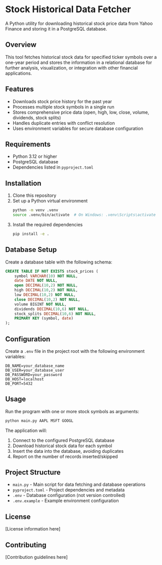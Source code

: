 # Stock Historical Data Fetcher

A Python utility for downloading historical stock price data from Yahoo Finance and storing it in a PostgreSQL database.

## Overview

This tool fetches historical stock data for specified ticker symbols over a one-year period and stores the information in a relational database for further analysis, visualization, or integration with other financial applications.

## Features

- Downloads stock price history for the past year
- Processes multiple stock symbols in a single run
- Stores comprehensive price data (open, high, low, close, volume, dividends, stock splits)
- Handles duplicate entries with conflict resolution
- Uses environment variables for secure database configuration

## Requirements

- Python 3.12 or higher
- PostgreSQL database
- Dependencies listed in `pyproject.toml`

## Installation

1. Clone this repository
2. Set up a Python virtual environment
   ```bash
   python -m venv .venv
   source .venv/bin/activate  # On Windows: .venv\Scripts\activate
   ```
3. Install the required dependencies
   ```bash
   pip install -e .
   ```

## Database Setup

Create a database table with the following schema:

```sql
CREATE TABLE IF NOT EXISTS stock_prices (
    symbol VARCHAR(10) NOT NULL,
    date DATE NOT NULL,
    open DECIMAL(10,2) NOT NULL,
    high DECIMAL(10,2) NOT NULL,
    low DECIMAL(10,2) NOT NULL,
    close DECIMAL(10,2) NOT NULL,
    volume BIGINT NOT NULL,
    dividends DECIMAL(10,6) NOT NULL,
    stock_splits DECIMAL(10,6) NOT NULL,
    PRIMARY KEY (symbol, date)
);
```

## Configuration

Create a `.env` file in the project root with the following environment variables:

```
DB_NAME=your_database_name
DB_USER=your_database_user
DB_PASSWORD=your_password
DB_HOST=localhost
DB_PORT=5432
```

## Usage

Run the program with one or more stock symbols as arguments:

```bash
python main.py AAPL MSFT GOOGL
```

The application will:

1. Connect to the configured PostgreSQL database
2. Download historical stock data for each symbol
3. Insert the data into the database, avoiding duplicates
4. Report on the number of records inserted/skipped

## Project Structure

- `main.py` - Main script for data fetching and database operations
- `pyproject.toml` - Project dependencies and metadata
- `.env` - Database configuration (not version controlled)
- `.env.example` - Example environment configuration

## License

[License information here]

## Contributing

[Contribution guidelines here]
